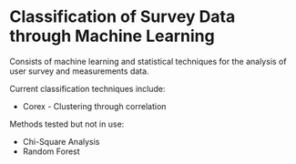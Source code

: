 # Classification of Survey Data through Machine Learning

Consists of machine learning and statistical techniques for the analysis of user survey and measurements data. 

Current classification techniques include:

- Corex - Clustering through correlation

Methods tested but not in use:

- Chi-Square Analysis
- Random Forest 